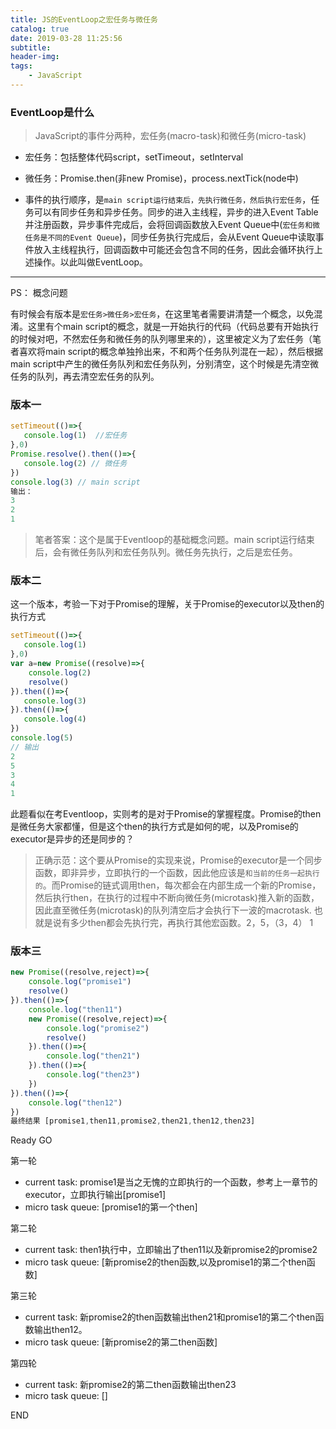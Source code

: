 ```yaml
---
title: JS的EventLoop之宏任务与微任务
catalog: true
date: 2019-03-28 11:25:56
subtitle:
header-img:
tags:
    - JavaScript
---
```

### EventLoop是什么

> JavaScript的事件分两种，宏任务(macro-task)和微任务(micro-task)

- 宏任务：包括整体代码script，setTimeout，setInterval
- 微任务：Promise.then(非new Promise)，process.nextTick(node中)

- 事件的执行顺序，是`main script运行结束后，先执行微任务，然后执行宏任务`，任务可以有同步任务和异步任务。同步的进入主线程，异步的进入Event Table并注册函数，异步事件完成后，会将回调函数放入Event Queue中(`宏任务和微任务是不同的Event Queue`)，同步任务执行完成后，会从Event Queue中读取事件放入主线程执行，回调函数中可能还会包含不同的任务，因此会循环执行上述操作。以此叫做EventLoop。

---

PS： 概念问题

有时候会有版本是`宏任务>微任务>宏任务`，在这里笔者需要讲清楚一个概念，以免混淆。这里有个main script的概念，就是一开始执行的代码（代码总要有开始执行的时候对吧，不然宏任务和微任务的队列哪里来的），这里被定义为了宏任务（笔者喜欢将main script的概念单独拎出来，不和两个任务队列混在一起），然后根据main script中产生的微任务队列和宏任务队列，分别清空，这个时候是先清空微任务的队列，再去清空宏任务的队列。

### 版本一
```js
setTimeout(()=>{
   console.log(1)  //宏任务
},0)
Promise.resolve().then(()=>{
   console.log(2) // 微任务
})
console.log(3) // main script
输出：
3
2
1
```
> 笔者答案：这个是属于Eventloop的基础概念问题。main script运行结束后，会有微任务队列和宏任务队列。微任务先执行，之后是宏任务。

### 版本二

这一个版本，考验一下对于Promise的理解，关于Promise的executor以及then的执行方式

```js
setTimeout(()=>{
   console.log(1) 
},0)
var a=new Promise((resolve)=>{
    console.log(2)
    resolve()
}).then(()=>{
   console.log(3) 
}).then(()=>{
   console.log(4) 
})
console.log(5)
// 输出
2
5
3
4
1
```
此题看似在考Eventloop，实则考的是对于Promise的掌握程度。Promise的then是微任务大家都懂，但是这个then的执行方式是如何的呢，以及Promise的executor是异步的还是同步的？


> 正确示范：这个要从Promise的实现来说，Promise的executor是一个同步函数，即非异步，立即执行的一个函数，因此他应该是`和当前的任务一起执行的`。而Promise的链式调用then，每次都会在内部生成一个新的Promise，然后执行then，在执行的过程中不断向微任务(microtask)推入新的函数，因此直至微任务(microtask)的队列清空后才会执行下一波的macrotask. 也就是说有多少then都会先执行完，再执行其他宏函数。2，5，（3，4） 1

### 版本三

```js
new Promise((resolve,reject)=>{
    console.log("promise1")
    resolve()
}).then(()=>{
    console.log("then11")
    new Promise((resolve,reject)=>{
        console.log("promise2")
        resolve()
    }).then(()=>{
        console.log("then21")
    }).then(()=>{
        console.log("then23")
    })
}).then(()=>{
    console.log("then12")
})
最终结果 [promise1,then11,promise2,then21,then12,then23]
```

Ready GO

第一轮

 - current task: promise1是当之无愧的立即执行的一个函数，参考上一章节的executor，立即执行输出[promise1]
- micro task queue: [promise1的第一个then]

第二轮

- current task: then1执行中，立即输出了then11以及新promise2的promise2
- micro task queue: [新promise2的then函数,以及promise1的第二个then函数]

第三轮

- current task: 新promise2的then函数输出then21和promise1的第二个then函数输出then12。
- micro task queue: [新promise2的第二then函数]

第四轮

- current task: 新promise2的第二then函数输出then23
- micro task queue: []

END







